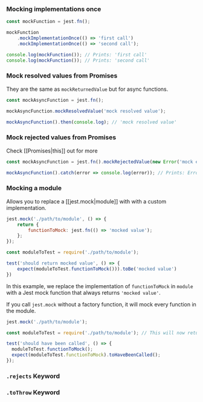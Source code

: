 ### Mocking implementations once
```javascript
const mockFunction = jest.fn();

mockFunction
	.mockImplementationOnce(() => 'first call')
	.mockImplementationOnce(() => 'second call');

console.log(mockFunction()); // Prints: 'first call'
console.log(mockFunction()); // Prints: 'second call'
```

### Mock resolved values from Promises
They are the same as `mockReturnedValue` but for async functions.

```javascript
const mockAsyncFunction = jest.fn();

mockAsyncFunction.mockResolvedValue('mock resolved value');

mockAsyncFunction().then(console.log); // 'mock resolved value'
```

### Mock rejected values from Promises
Check [[Promises|this]] out for more
```javascript
const mockAsyncFunction = jest.fn().mockRejectedValue(new Error('mock error'));

mockAsyncFunction().catch(error => console.log(error)); // Prints: Error: 'mock error'
```

### Mocking a module
Allows you to replace a [[jest.mock|module]] with with a custom implementation.

```javascript
jest.mock('./path/to/module', () => {
	return {
		functionToMock: jest.fn(() => 'mocked value');
	};
});

const moduleToTest = require('./path/to/module');

test('should return mocked value', () => {
	expect(moduleToTest.functionToMock())).toBe('mocked value')
})
```

In this example, we replace the implementation of `functionToMock` in `module` with a Jest mock function that always returns `'mocked value'`.

If you call `jest.mock` without a factory function, it will mock every function in the module.

```javascript
jest.mock('./path/to/module');

const moduleToTest = require('./path/to/module'); // This will now return the mocked module

test('should have been called', () => {
  moduleToTest.functionToMock();
  expect(moduleToTest.functionToMock).toHaveBeenCalled();
});
```

### `.rejects` Keyword




### `.toThrow` Keyword



